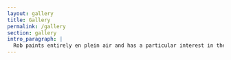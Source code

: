```yaml
---
layout: gallery
title: Gallery
permalink: /gallery
section: gallery
intro_paragraph: |
  Rob paints entirely en plein air and has a particular interest in the use of wider angle perspectives and the depiction of movement within his painting.
---
```

